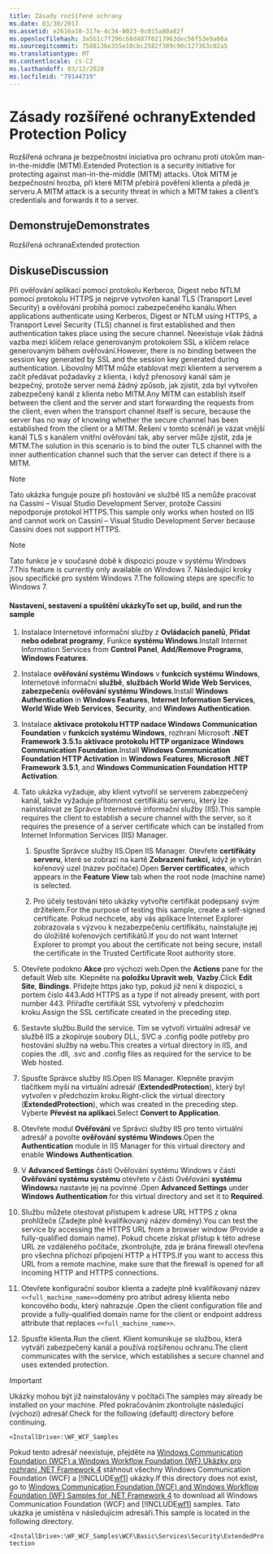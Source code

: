 ```yaml
---
title: Zásady rozšířené ochrany
ms.date: 03/30/2017
ms.assetid: e2616a10-317e-4c34-8023-0c015a80a82f
ms.openlocfilehash: 3a5b1c7f296c68d407f0217963dec56f53e9a08a
ms.sourcegitcommit: 7588136e355e10cbc2582f389c90c127363c02a5
ms.translationtype: MT
ms.contentlocale: cs-CZ
ms.lasthandoff: 03/12/2020
ms.locfileid: "79144719"
---
```

# <a name="extended-protection-policy"></a><span data-ttu-id="df0ea-102">Zásady rozšířené ochrany</span><span class="sxs-lookup"><span data-stu-id="df0ea-102">Extended Protection Policy</span></span>
<span data-ttu-id="df0ea-103">Rozšířená ochrana je bezpečnostní iniciativa pro ochranu proti útokům man-in-the-middle (MITM).</span><span class="sxs-lookup"><span data-stu-id="df0ea-103">Extended Protection is a security initiative for protecting against man-in-the-middle (MITM) attacks.</span></span> <span data-ttu-id="df0ea-104">Útok MITM je bezpečnostní hrozba, při které MITM přebírá pověření klienta a předá je serveru.</span><span class="sxs-lookup"><span data-stu-id="df0ea-104">A MITM attack is a security threat in which a MITM takes a client’s credentials and forwards it to a server.</span></span>  
  
## <a name="demonstrates"></a><span data-ttu-id="df0ea-105">Demonstruje</span><span class="sxs-lookup"><span data-stu-id="df0ea-105">Demonstrates</span></span>  
 <span data-ttu-id="df0ea-106">Rozšířená ochrana</span><span class="sxs-lookup"><span data-stu-id="df0ea-106">Extended protection</span></span>  
  
## <a name="discussion"></a><span data-ttu-id="df0ea-107">Diskuse</span><span class="sxs-lookup"><span data-stu-id="df0ea-107">Discussion</span></span>  
 <span data-ttu-id="df0ea-108">Při ověřování aplikací pomocí protokolu Kerberos, Digest nebo NTLM pomocí protokolu HTTPS je nejprve vytvořen kanál TLS (Transport Level Security) a ověřování probíhá pomocí zabezpečeného kanálu.</span><span class="sxs-lookup"><span data-stu-id="df0ea-108">When applications authenticate using Kerberos, Digest or NTLM using HTTPS, a Transport Level Security (TLS) channel is first established and then authentication takes place using the secure channel.</span></span> <span data-ttu-id="df0ea-109">Neexistuje však žádná vazba mezi klíčem relace generovaným protokolem SSL a klíčem relace generovaným během ověřování.</span><span class="sxs-lookup"><span data-stu-id="df0ea-109">However, there is no binding between the session key generated by SSL and the session key generated during authentication.</span></span> <span data-ttu-id="df0ea-110">Libovolný MITM může etablovat mezi klientem a serverem a začít předávat požadavky z klienta, i když přenosový kanál sám je bezpečný, protože server nemá žádný způsob, jak zjistit, zda byl vytvořen zabezpečený kanál z klienta nebo MITM.</span><span class="sxs-lookup"><span data-stu-id="df0ea-110">Any MITM can establish itself between the client and the server and start forwarding the requests from the client, even when the transport channel itself is secure, because the server has no way of knowing whether the secure channel has been established from the client or a MITM.</span></span> <span data-ttu-id="df0ea-111">Řešení v tomto scénáři je vázat vnější kanál TLS s kanálem vnitřní ověřování tak, aby server může zjistit, zda je MITM.</span><span class="sxs-lookup"><span data-stu-id="df0ea-111">The solution in this scenario is to bind the outer TLS channel with the inner authentication channel such that the server can detect if there is a MITM.</span></span>  
  
> [!NOTE]
> <span data-ttu-id="df0ea-112">Tato ukázka funguje pouze při hostování ve službě IIS a nemůže pracovat na Cassini – Visual Studio Development Server, protože Cassini nepodporuje protokol HTTPS.</span><span class="sxs-lookup"><span data-stu-id="df0ea-112">This sample only works when hosted on IIS and cannot work on Cassini – Visual Studio Development Server because Cassini does not support HTTPS.</span></span>  
  
> [!NOTE]
> <span data-ttu-id="df0ea-113">Tato funkce je v současné době k dispozici pouze v systému Windows 7.</span><span class="sxs-lookup"><span data-stu-id="df0ea-113">This feature is currently only available on Windows 7.</span></span> <span data-ttu-id="df0ea-114">Následující kroky jsou specifické pro systém Windows 7.</span><span class="sxs-lookup"><span data-stu-id="df0ea-114">The following steps are specific to Windows 7.</span></span>  
  
#### <a name="to-set-up-build-and-run-the-sample"></a><span data-ttu-id="df0ea-115">Nastavení, sestavení a spuštění ukázky</span><span class="sxs-lookup"><span data-stu-id="df0ea-115">To set up, build, and run the sample</span></span>  
  
1. <span data-ttu-id="df0ea-116">Instalace Internetové informační služby z **Ovládacích panelů**, **Přidat nebo odebrat programy**, Funkce **systému Windows**.</span><span class="sxs-lookup"><span data-stu-id="df0ea-116">Install Internet Information Services from **Control Panel**, **Add/Remove Programs**, **Windows Features**.</span></span>  
  
2. <span data-ttu-id="df0ea-117">Instalace **ověřování systému Windows** v **funkcích systému Windows**, Internetové informační **službě**, **službách World Wide Web Services**, **zabezpečení**a **ověřování systému Windows**.</span><span class="sxs-lookup"><span data-stu-id="df0ea-117">Install **Windows Authentication** in **Windows Features**, **Internet Information Services**, **World Wide Web Services**, **Security**, and **Windows Authentication**.</span></span>  
  
3. <span data-ttu-id="df0ea-118">Instalace **aktivace protokolu HTTP nadace Windows Communication Foundation** v **funkcích systému Windows**, rozhraní Microsoft **.NET Framework 3.5.1**a **aktivace protokolu HTTP organizace Windows Communication Foundation**.</span><span class="sxs-lookup"><span data-stu-id="df0ea-118">Install **Windows Communication Foundation HTTP Activation** in **Windows Features**, **Microsoft .NET Framework 3.5.1**, and **Windows Communication Foundation HTTP Activation**.</span></span>  
  
4. <span data-ttu-id="df0ea-119">Tato ukázka vyžaduje, aby klient vytvořil se serverem zabezpečený kanál, takže vyžaduje přítomnost certifikátu serveru, který lze nainstalovat ze Správce Internetové informační služby (IIS).</span><span class="sxs-lookup"><span data-stu-id="df0ea-119">This sample requires the client to establish a secure channel with the server, so it requires the presence of a server certificate which can be installed from Internet Information Services (IIS) Manager.</span></span>  
  
    1. <span data-ttu-id="df0ea-120">Spusťte Správce služby IIS.</span><span class="sxs-lookup"><span data-stu-id="df0ea-120">Open IIS Manager.</span></span> <span data-ttu-id="df0ea-121">Otevřete **certifikáty serveru**, které se zobrazí na kartě **Zobrazení funkcí,** když je vybrán kořenový uzel (název počítače).</span><span class="sxs-lookup"><span data-stu-id="df0ea-121">Open **Server certificates**, which appears in the **Feature View** tab when the root node (machine name) is selected.</span></span>  
  
    2. <span data-ttu-id="df0ea-122">Pro účely testování této ukázky vytvořte certifikát podepsaný svým držitelem.</span><span class="sxs-lookup"><span data-stu-id="df0ea-122">For the purpose of testing this sample, create a self-signed certificate.</span></span> <span data-ttu-id="df0ea-123">Pokud nechcete, aby vás aplikace Internet Explorer zobrazovala s výzvou k nezabezpečeníu certifikátu, nainstalujte jej do úložiště kořenových certifikátů.</span><span class="sxs-lookup"><span data-stu-id="df0ea-123">If you do not want Internet Explorer to prompt you about the certificate not being secure, install the certificate in the Trusted Certificate Root authority store.</span></span>  
  
5. <span data-ttu-id="df0ea-124">Otevřete podokno **Akce** pro výchozí web.</span><span class="sxs-lookup"><span data-stu-id="df0ea-124">Open the **Actions** pane for the default Web site.</span></span> <span data-ttu-id="df0ea-125">Klepněte na **položku Upravit web**, **Vazby**.</span><span class="sxs-lookup"><span data-stu-id="df0ea-125">Click **Edit Site**, **Bindings**.</span></span> <span data-ttu-id="df0ea-126">Přidejte https jako typ, pokud již není k dispozici, s portem číslo 443.</span><span class="sxs-lookup"><span data-stu-id="df0ea-126">Add HTTPS as a type if not already present, with port number 443.</span></span> <span data-ttu-id="df0ea-127">Přiřaďte certifikát SSL vytvořený v předchozím kroku.</span><span class="sxs-lookup"><span data-stu-id="df0ea-127">Assign the SSL certificate created in the preceding step.</span></span>  
  
6. <span data-ttu-id="df0ea-128">Sestavte službu.</span><span class="sxs-lookup"><span data-stu-id="df0ea-128">Build the service.</span></span> <span data-ttu-id="df0ea-129">Tím se vytvoří virtuální adresář ve službě IIS a zkopíruje soubory DLL, SVC a .config podle potřeby pro hostování služby na webu.</span><span class="sxs-lookup"><span data-stu-id="df0ea-129">This creates a virtual directory in IIS, and copies the .dll, .svc and .config files as required for the service to be Web hosted.</span></span>  
  
7. <span data-ttu-id="df0ea-130">Spusťte Správce služby IIS.</span><span class="sxs-lookup"><span data-stu-id="df0ea-130">Open IIS Manager.</span></span> <span data-ttu-id="df0ea-131">Klepněte pravým tlačítkem myši na virtuální adresář (**ExtendedProtection**), který byl vytvořen v předchozím kroku.</span><span class="sxs-lookup"><span data-stu-id="df0ea-131">Right-click the virtual directory (**ExtendedProtection**), which was created in the preceding step.</span></span> <span data-ttu-id="df0ea-132">Vyberte **Převést na aplikaci**.</span><span class="sxs-lookup"><span data-stu-id="df0ea-132">Select **Convert to Application**.</span></span>  
  
8. <span data-ttu-id="df0ea-133">Otevřete modul **Ověřování** ve Správci služby IIS pro tento virtuální adresář a povolte **ověřování systému Windows**.</span><span class="sxs-lookup"><span data-stu-id="df0ea-133">Open the **Authentication** module in IIS Manager for this virtual directory and enable **Windows Authentication**.</span></span>  
  
9. <span data-ttu-id="df0ea-134">V **Advanced Settings** části Ověřování systému Windows v části **Ověřování systému systému** otevřete v části Ověřování **systému Windows**a nastavte jej na povinné .</span><span class="sxs-lookup"><span data-stu-id="df0ea-134">Open **Advanced Settings** under **Windows Authentication** for this virtual directory and set it to **Required**.</span></span>  
  
10. <span data-ttu-id="df0ea-135">Službu můžete otestovat přístupem k adrese URL HTTPS z okna prohlížeče (Zadejte plně kvalifikovaný název domény).</span><span class="sxs-lookup"><span data-stu-id="df0ea-135">You can test the service by accessing the HTTPS URL from a browser window (Provide a fully-qualified domain name).</span></span> <span data-ttu-id="df0ea-136">Pokud chcete získat přístup k této adrese URL ze vzdáleného počítače, zkontrolujte, zda je brána firewall otevřena pro všechna příchozí připojení HTTP a HTTPS.</span><span class="sxs-lookup"><span data-stu-id="df0ea-136">If you want to access this URL from a remote machine, make sure that the firewall is opened for all incoming HTTP and HTTPS connections.</span></span>  
  
11. <span data-ttu-id="df0ea-137">Otevřete konfigurační soubor klienta a zadejte plně kvalifikovaný název `<<full_machine_name>>`domény pro atribut adresy klienta nebo koncového bodu, který nahrazuje .</span><span class="sxs-lookup"><span data-stu-id="df0ea-137">Open the client configuration file and provide a fully-qualified domain name for the client or endpoint address attribute that replaces `<<full_machine_name>>`.</span></span>  
  
12. <span data-ttu-id="df0ea-138">Spusťte klienta.</span><span class="sxs-lookup"><span data-stu-id="df0ea-138">Run the client.</span></span> <span data-ttu-id="df0ea-139">Klient komunikuje se službou, která vytváří zabezpečený kanál a používá rozšířenou ochranu.</span><span class="sxs-lookup"><span data-stu-id="df0ea-139">The client communicates with the service, which establishes a secure channel and uses extended protection.</span></span>  
  
> [!IMPORTANT]
> <span data-ttu-id="df0ea-140">Ukázky mohou být již nainstalovány v počítači.</span><span class="sxs-lookup"><span data-stu-id="df0ea-140">The samples may already be installed on your machine.</span></span> <span data-ttu-id="df0ea-141">Před pokračováním zkontrolujte následující (výchozí) adresář.</span><span class="sxs-lookup"><span data-stu-id="df0ea-141">Check for the following (default) directory before continuing.</span></span>  
>
> `<InstallDrive>:\WF_WCF_Samples`  
>
> <span data-ttu-id="df0ea-142">Pokud tento adresář neexistuje, přejděte na [Windows Communication Foundation (WCF) a Windows Workflow Foundation (WF) Ukázky pro rozhraní .NET Framework 4](https://www.microsoft.com/download/details.aspx?id=21459) stáhnout všechny Windows Communication Foundation (WCF) a [!INCLUDE[wf1](../../../../includes/wf1-md.md)] ukázky.</span><span class="sxs-lookup"><span data-stu-id="df0ea-142">If this directory does not exist, go to [Windows Communication Foundation (WCF) and Windows Workflow Foundation (WF) Samples for .NET Framework 4](https://www.microsoft.com/download/details.aspx?id=21459) to download all Windows Communication Foundation (WCF) and [!INCLUDE[wf1](../../../../includes/wf1-md.md)] samples.</span></span> <span data-ttu-id="df0ea-143">Tato ukázka je umístěna v následujícím adresáři.</span><span class="sxs-lookup"><span data-stu-id="df0ea-143">This sample is located in the following directory.</span></span>  
>
> `<InstallDrive>:\WF_WCF_Samples\WCF\Basic\Services\Security\ExtendedProtection`
